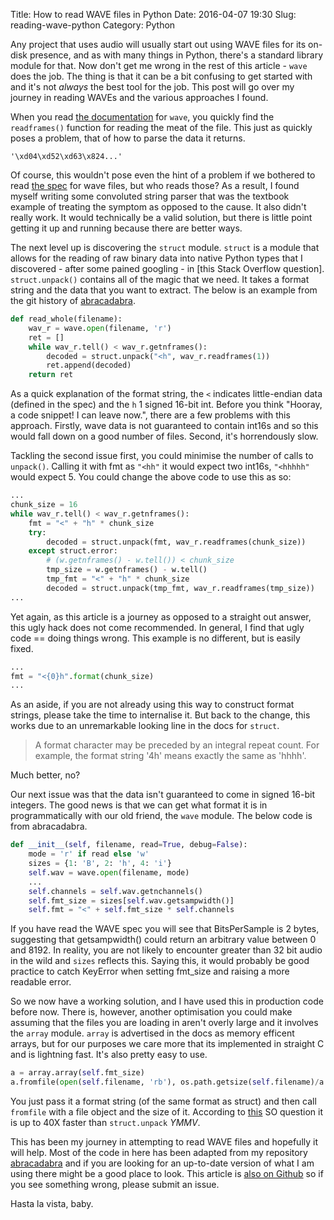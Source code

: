 Title: How to read WAVE files in Python
Date: 2016-04-07 19:30
Slug: reading-wave-python
Category: Python

Any project that uses audio will usually start out using WAVE files for its on-disk presence, and as with many things in Python, there's a standard library module for that. Now don't get me wrong in the rest of this article - `wave` does the job. The thing is that it can be a bit confusing to get started with and it's not *always* the best tool for the job. This post will go over my journey in reading WAVEs and the various approaches I found.

When you read [the documentation](https://docs.python.org/2/library/wave.html) for `wave`, you quickly find the `readframes()` function for reading the meat of the file. This just as quickly poses a problem, that of how to parse the data it returns.

```
'\xd04\xd52\xd63\x824...'
```
Of course, this wouldn't pose even the hint of a problem if we bothered to read [the spec](http://www-mmsp.ece.mcgill.ca/documents/audioformats/wave/wave.html) for wave files, but who reads those? As a result, I found myself writing some convoluted string parser that was the textbook example of treating the symptom as opposed to the cause. It also didn't really work. It would technically be a valid solution, but there is little point getting it up and running because there are better ways.

The next level up is discovering the `struct` module. `struct` is a module that allows for the reading of raw binary data into native Python types that I discovered - after some pained googling - in [this Stack Overflow question]. `struct.unpack()` contains all of the magic that we need. It takes a format string and the data that you want to extract. The below is an example from the git history of [abracadabra](http://github.com/notexactlyawe/abracadabra).

```python
def read_whole(filename):
    wav_r = wave.open(filename, 'r')
    ret = []
    while wav_r.tell() < wav_r.getnframes():
        decoded = struct.unpack("<h", wav_r.readframes(1))
        ret.append(decoded)
    return ret
```

As a quick explanation of the format string, the `<` indicates little-endian data (defined in the spec) and the `h` 1 signed 16-bit int. Before you think "Hooray, a code snippet! I can leave now.", there are a few problems with this approach. Firstly, wave data is not guaranteed to contain int16s and so this would fall down on a good number of files. Second, it's horrendously slow.

Tackling the second issue first, you could minimise the number of calls to `unpack()`. Calling it with fmt as `"<hh"` it would expect two int16s, `"<hhhhh"` would expect 5. You could change the above code to use this as so:

```python
...
chunk_size = 16
while wav_r.tell() < wav_r.getnframes():
    fmt = "<" + "h" * chunk_size
    try:
        decoded = struct.unpack(fmt, wav_r.readframes(chunk_size))
    except struct.error:
        # (w.getnframes() - w.tell()) < chunk_size
        tmp_size = w.getnframes() - w.tell()
        tmp_fmt = "<" + "h" * chunk_size
        decoded = struct.unpack(tmp_fmt, wav_r.readframes(tmp_size))
...
```

Yet again, as this article is a journey as opposed to a straight out answer, this ugly hack does not come recommended. In general, I find that ugly code == doing things wrong. This example is no different, but is easily fixed.

```python
...
fmt = "<{0}h".format(chunk_size)
...
```

As an aside, if you are not already using this way to construct format strings, please take the time to internalise it. But back to the change, this works due to an unremarkable looking line in the docs for `struct`.

> A format character may be preceded by an integral repeat count. For example, the format string '4h' means exactly the same as 'hhhh'.

Much better, no?

Our next issue was that the data isn't guaranteed to come in signed 16-bit integers. The good news is that we can get what format it is in programmatically with our old friend, the `wave` module. The below code is from abracadabra.

```python
def __init__(self, filename, read=True, debug=False):
    mode = 'r' if read else 'w'
    sizes = {1: 'B', 2: 'h', 4: 'i'}
    self.wav = wave.open(filename, mode)
    ...
    self.channels = self.wav.getnchannels()
    self.fmt_size = sizes[self.wav.getsampwidth()]
    self.fmt = "<" + self.fmt_size * self.channels
```

If you have read the WAVE spec you will see that BitsPerSample is 2 bytes, suggesting that getsampwidth() could return an arbitrary value between 0 and 8192. In reality, you are not likely to encounter greater than 32 bit audio in the wild and `sizes` reflects this. Saying this, it would probably be good practice to catch KeyError when setting fmt_size and raising a more readable error.

So we now have a working solution, and I have used this in production code before now. There is, however, another optimisation you could make assuming that the files you are loading in aren't overly large and it involves the `array` module. `array` is advertised in the docs as memory efficent arrays, but for our purposes we care more that its implemented in straight C and is lightning fast. It's also pretty easy to use.

```python
a = array.array(self.fmt_size)
a.fromfile(open(self.filename, 'rb'), os.path.getsize(self.filename)/a.itemsize)
```

You just pass it a format string (of the same format as struct) and then call `fromfile` with a file object and the size of it. According to [this](http://stackoverflow.com/questions/5804052/improve-speed-of-reading-and-converting-from-binary-file-with-python) SO question it is up to 40X faster than `struct.unpack` *YMMV*.

This has been my journey in attempting to read WAVE files and hopefully it will help. Most of the code in here has been adapted from my repository [abracadabra](https://github.com/notexactlyawe/abracadabra) and if you are looking for an up-to-date version of what I am using there might be a good place to look. This article is [also on Github](https://github.com/notexactlyawe/cameronmacleod.com) so if you see something wrong, please submit an issue.

Hasta la vista, baby.
